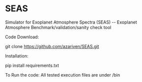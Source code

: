# SEAS
Simulator for Exoplanet Atmosphere Spectra (SEAS)
-- Exoplanet Atmosphere Benchmark/validation/sanity check tool


Code Download:

git clone https://github.com/azariven/SEAS.git


Installation:

pip install requirements.txt


To Run the code:
All tested execution files are under /bin
